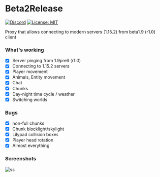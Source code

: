 # Beta2Release
[![Discord](https://img.shields.io/discord/684429844947271767.svg?label=Discord)](https://discord.gg/v6xsRdc)
[![License: MIT](https://img.shields.io/badge/license-MIT-red.svg)](LICENSE)

Proxy that allows connecting to modern servers (1.15.2) from beta1.9 (r1.0) client

### What's working
- [x] Server pinging from 1.9pre6 (r1.0)
- [x] Connecting to 1.15.2 servers
- [x] Player movement
- [x] Animals, Entity movement
- [x] Chat
- [x] Chunks
- [x] Day-night time cycle / weather
- [x] Switching worlds 

### Bugs
- [x] non-full chunks
- [x] Chunk blocklight/skylight
- [x] Lilypad collision boxes
- [x] Player head rotation
- [x] Almost everything

### Screenshots
![ss](https://i.imgur.com/H3ejz5K.png)